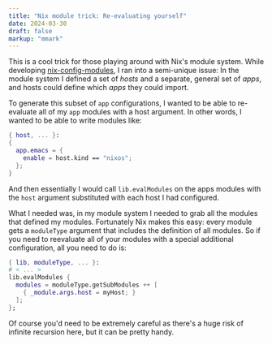 ```yaml
---
title: "Nix module trick: Re-evaluating yourself"
date: 2024-03-30
draft: false
markup: "mmark"
---
```


This is a cool trick for those playing around with Nix's module
system. While developing
[nix-config-modules](https://github.com/chadac/nix-config-modules/), I
ran into a semi-unique issue: In the module system I defined a set of
*hosts* and a separate, general set of *apps*, and hosts could define
which *apps* they could import.

To generate this subset of `app` configurations, I wanted to be able
to re-evaluate all of my `app` modules with a host argument. In other
words, I wanted to be able to write modules like:

```nix
{ host, ... }:
{
  app.emacs = {
    enable = host.kind == "nixos";
  };
}
```

And then essentially I would call `lib.evalModules` on the apps
modules with the `host` argument substituted with each host I had
configured.

What I needed was, in my module system I needed to grab all the
modules that defined my modules. Fortunately Nix makes this easy:
every module gets a `moduleType` argument that includes the definition
of all modules. So if you need to reevaluate all of your modules with
a special additional configuration, all you need to do is:

```nix
{ lib, moduleType, ... }:
# < ... >
lib.evalModules {
  modules = moduleType.getSubModules ++ [
    { _module.args.host = myHost; }
  ];
};
```

Of course you'd need to be extremely careful as there's a huge risk of
infinite recursion here, but it can be pretty handy.
